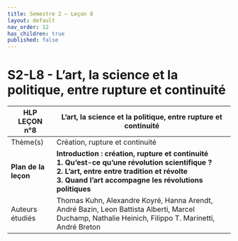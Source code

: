 ```yaml
---
title: Semestre 2 – Leçon 8
layout: default
nav_order: 12
has_children: true
published: false
---
```

# S2-L8 - L’art, la science et la politique, entre rupture et continuité 


| HLP LEÇON n°8        | L’art, la science et la politique, entre rupture et continuité |
| -------------------- | ------------------------- |
| Thème(s)             | Création, rupture et continuité       |
| **Plan de la leçon** | **Introduction : création, rupture et continuité<br />1. Qu’est-ce qu’une révolution scientifique ?<br />2. L’art, entre entre tradition et révolte<br />3. Quand l’art accompagne les révolutions politiques** |
| Auteurs étudiés      | Thomas Kuhn, Alexandre Koyré, Hanna Arendt, André Bazin, Leon Battista Alberti, Marcel Duchamp, Nathalie Heinich, Filippo T. Marinetti, André Breton     |
